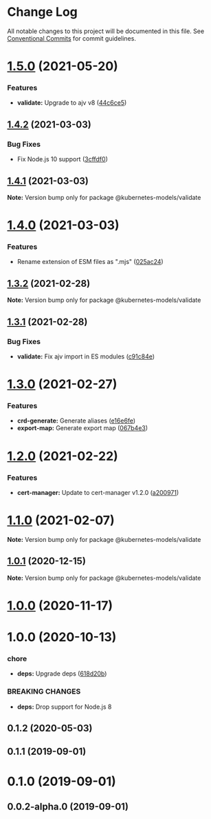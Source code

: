 # Change Log

All notable changes to this project will be documented in this file.
See [Conventional Commits](https://conventionalcommits.org) for commit guidelines.

# [1.5.0](https://github.com/tommy351/kubernetes-models-ts/compare/@kubernetes-models/validate@1.4.2...@kubernetes-models/validate@1.5.0) (2021-05-20)


### Features

* **validate:** Upgrade to ajv v8 ([44c6ce5](https://github.com/tommy351/kubernetes-models-ts/commit/44c6ce5f50b4847b6228ec059cd8b802bb671281))





## [1.4.2](https://github.com/tommy351/kubernetes-models-ts/compare/@kubernetes-models/validate@1.4.1...@kubernetes-models/validate@1.4.2) (2021-03-03)


### Bug Fixes

* Fix Node.js 10 support ([3cffdf0](https://github.com/tommy351/kubernetes-models-ts/commit/3cffdf0d0a0efc24fcc959d20c8bca657385488f))





## [1.4.1](https://github.com/tommy351/kubernetes-models-ts/compare/@kubernetes-models/validate@1.4.0...@kubernetes-models/validate@1.4.1) (2021-03-03)

**Note:** Version bump only for package @kubernetes-models/validate





# [1.4.0](https://github.com/tommy351/kubernetes-models-ts/compare/@kubernetes-models/validate@1.3.2...@kubernetes-models/validate@1.4.0) (2021-03-03)


### Features

* Rename extension of ESM files as ".mjs" ([025ac24](https://github.com/tommy351/kubernetes-models-ts/commit/025ac24948a07f2d48cc3fe4d3b6329749bc5c3a))





## [1.3.2](https://github.com/tommy351/kubernetes-models-ts/compare/@kubernetes-models/validate@1.3.1...@kubernetes-models/validate@1.3.2) (2021-02-28)

**Note:** Version bump only for package @kubernetes-models/validate





## [1.3.1](https://github.com/tommy351/kubernetes-models-ts/compare/@kubernetes-models/validate@1.3.0...@kubernetes-models/validate@1.3.1) (2021-02-28)


### Bug Fixes

* **validate:** Fix ajv import in ES modules ([c91c84e](https://github.com/tommy351/kubernetes-models-ts/commit/c91c84eff724f9bff29c17e91065104424566c1e))





# [1.3.0](https://github.com/tommy351/kubernetes-models-ts/compare/@kubernetes-models/validate@1.2.0...@kubernetes-models/validate@1.3.0) (2021-02-27)


### Features

* **crd-generate:** Generate aliases ([e16e6fe](https://github.com/tommy351/kubernetes-models-ts/commit/e16e6fe8736e95cfc48dcfe4ab2f244ac33bb380))
* **export-map:** Generate export map ([067b4e3](https://github.com/tommy351/kubernetes-models-ts/commit/067b4e303c0f662e113fc2ee65e8edf36a86c958))





# [1.2.0](https://github.com/tommy351/kubernetes-models-ts/compare/@kubernetes-models/validate@1.1.0...@kubernetes-models/validate@1.2.0) (2021-02-22)


### Features

* **cert-manager:** Update to cert-manager v1.2.0 ([a200971](https://github.com/tommy351/kubernetes-models-ts/commit/a200971e3f51d3faa072c98456734aec797cee81))





# [1.1.0](https://github.com/tommy351/kubernetes-models-ts/compare/@kubernetes-models/validate@1.0.1...@kubernetes-models/validate@1.1.0) (2021-02-07)

**Note:** Version bump only for package @kubernetes-models/validate





## [1.0.1](https://github.com/tommy351/kubernetes-models-ts/compare/@kubernetes-models/validate@1.0.0...@kubernetes-models/validate@1.0.1) (2020-12-15)

**Note:** Version bump only for package @kubernetes-models/validate





# [1.0.0](https://github.com/tommy351/kubernetes-models-ts/compare/@kubernetes-models/validate@1.0.0...@kubernetes-models/validate@1.0.0) (2020-11-17)



# 1.0.0 (2020-10-13)


### chore

* **deps:** Upgrade deps ([618d20b](https://github.com/tommy351/kubernetes-models-ts/commit/618d20b202ed91ee43814aa69e08a84f21d8ae1b))


### BREAKING CHANGES

* **deps:** Drop support for Node.js 8



## 0.1.2 (2020-05-03)



## 0.1.1 (2019-09-01)



# 0.1.0 (2019-09-01)



## 0.0.2-alpha.0 (2019-09-01)
